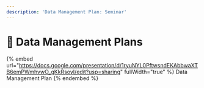 ```yaml
---
description: 'Data Management Plan: Seminar'
---
```


# 🔵 Data Management Plans

{% embed url="https://docs.google.com/presentation/d/1ryuNYL0PftwsndEKAbbwaXTB6emPWmhvwO_gKkRsoyI/edit?usp=sharing" fullWidth="true" %}
Data Management Plan
{% endembed %}
